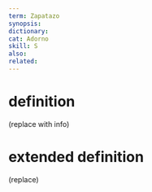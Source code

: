 ```yaml
---
term: Zapatazo
synopsis:
dictionary:
cat: Adorno
skill: S
also: 
related: 
---
```

# definition
(replace with info)
# extended definition
(replace)
